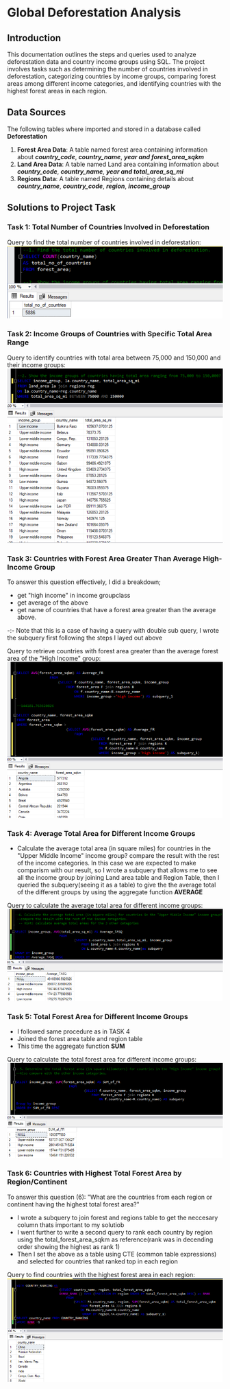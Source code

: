 # Global Deforestation Analysis
## Introduction
This documentation outlines the steps and queries used to analyze deforestation data and country income groups using SQL. The project involves tasks such as determining the number of countries involved in deforestation, categorizing countries by income groups, comparing forest areas among different income categories, and identifying countries with the highest forest areas in each region.
## Data Sources
The following tables where imported and stored in a database called **Deforestation**
1. **Forest Area Data**:  A table named forest area containing information about **_country_code_**, **_country_name_**, **_year and forest_area_sqkm_**
2. **Land Area Data**: A table named Land area containing information about **_country_code_**,	**_country_name_**, **_year and total_area_sq_mi_**
3. **Regions Data**: A table named Regions containing details about **_country_name_**,	**_country_code_**,	**_region_**,	**_income_group_**
## Solutions to Project Task
### Task 1: Total Number of Countries Involved in Deforestation
Query to find the total number of countries involved in deforestation:
![](https://github.com/AnietieJohnson/Deforestation-Analysis-Project-Documentation/blob/main/task%20one%20solution.png)
### Task 2: Income Groups of Countries with Specific Total Area Range
Query to identify countries with total area between 75,000 and 150,000 and their income groups:
![](https://github.com/AnietieJohnson/Deforestation-Analysis-Project-Documentation/blob/main/solution%20to%20task%202.png)
### Task 3: Countries with Forest Area Greater Than Average High-Income Group
To answer this question effectively, I did a breakdown;
- get "high income"  in income groupclass
- get average of the above
- get name of countries that have a forest area greater than the average above.

-:- Note that this is a case of having a query with  double sub query, I wrote the subquery first following the steps I layed out above

Query to retrieve countries with forest area greater than the average forest area of the "High Income" group:
![](https://github.com/AnietieJohnson/Deforestation-Analysis-Project-Documentation/blob/main/soluton%20to%20task%203.png)
### Task 4: Average Total Area for Different Income Groups
- Calculate the average total area (in square miles) for countries in the "Upper Middle Income" income group? 
compare the result with the rest of the income categories. In this case we are expected to make comparism with our result, so I wrote a subquery that allows me to see all the income group by joining Land area table and Region Table, then I queried the subquery(seeing it as a table) to give the the average total of the different groups by using the aggregate function **AVERAGE**

Query to calculate the average total area for different income groups:
![](https://github.com/AnietieJohnson/Deforestation-Analysis-Project-Documentation/blob/main/SOLUTION%20TO%20TASK%204%20(2).png)
### Task 5: Total Forest Area for Different Income Groups
- I followed same procedure as in TASK 4
- Joined the forest area table and region table
- This time the aggregate function **SUM**
  
Query to calculate the total forest area for different income groups:
![](https://github.com/AnietieJohnson/Deforestation-Analysis-Project-Documentation/blob/main/SOLUTION%20TO%20TASK%205.png)
### Task 6: Countries with Highest Total Forest Area by Region/Continent
To answer this question
(6): "What are the countries from each region or continent having the highest total forest area?"
- I wrote a subquery to join forest and regions table to get the neccesary column thats important to my solutiob
- I went further to write a second query to rank each country by region using the total_forest_area_sqkm as reference(rank was in decending order showing the highest as rank 1)
- Then I set the above as a table using CTE (common table expressions) and selected for countries that ranked top in each region

Query to find countries with the highest forest area in each region:
![](https://github.com/AnietieJohnson/Deforestation-Analysis-Project-Documentation/blob/main/solution%20to%20task%206.png)

